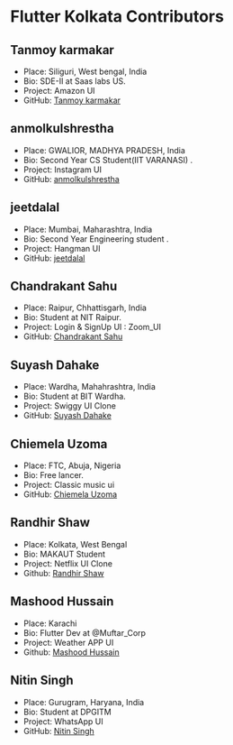 # Flutter Kolkata Contributors

## Tanmoy karmakar

- Place: Siliguri, West bengal, India
- Bio: SDE-II at Saas labs US.
- Project: Amazon UI
- GitHub: [Tanmoy karmakar](https://github.com/tanmoy27112000)

## anmolkulshrestha

- Place: GWALIOR, MADHYA PRADESH, India
- Bio: Second Year CS Student(IIT VARANASI) .
- Project: Instagram UI
- GitHub: [anmolkulshrestha](https://github.com/anmolkulshrestha)

## jeetdalal

- Place: Mumbai, Maharashtra, India
- Bio: Second Year Engineering student .
- Project: Hangman UI
- GitHub: [jeetdalal](https://github.com/JeetDalal)

## Chandrakant Sahu

- Place: Raipur, Chhattisgarh, India
- Bio: Student at NIT Raipur.
- Project: Login & SignUp UI
  : Zoom_UI
- GitHub: [Chandrakant Sahu](https://github.com/Chandrakant0110)

## Suyash Dahake

- Place: Wardha, Mahahrashtra, India
- Bio: Student at BIT Wardha.
- Project: Swiggy UI Clone
- GitHub: [Suyash Dahake](https://github.com/suyash0102)

## Chiemela Uzoma

- Place: FTC, Abuja, Nigeria
- Bio: Free lancer.
- Project: Classic music ui 
- GitHub: [Chiemela Uzoma](https://github.com/codesait)


## Randhir Shaw

- Place: Kolkata, West Bengal
- Bio: MAKAUT Student
- Project: Netflix UI Clone
- Github: [Randhir Shaw](https://github.com/randhirshaw)

## Mashood Hussain

- Place: Karachi
- Bio: Flutter Dev at @Muftar_Corp
- Project: Weather APP UI
- Github: [Mashood Hussain](https://github.com/mashood100)

## Nitin Singh

- Place: Gurugram, Haryana, India
- Bio: Student at DPGITM
- Project: WhatsApp UI
- GitHub: [Nitin Singh](https://github.com/Nitin-Singh18)